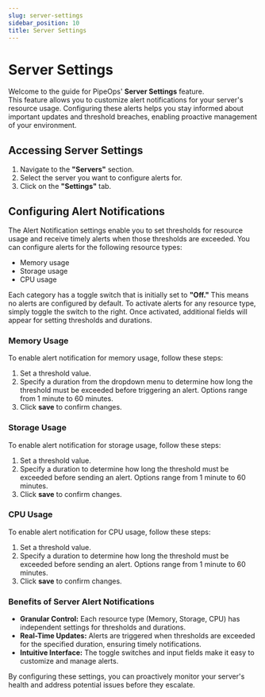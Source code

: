 ```yaml
---
slug: server-settings
sidebar_position: 10
title: Server Settings
---
```


# Server Settings

Welcome to the guide for PipeOps' **Server Settings** feature.  
This feature allows you to customize alert notifications for your server's resource usage. Configuring these alerts helps you stay informed about important updates and threshold breaches, enabling proactive management of your environment.

## Accessing Server Settings
1. Navigate to the **"Servers"** section.
2. Select the server you want to configure alerts for.
3. Click on the **"Settings"** tab.


## Configuring Alert Notifications
The Alert Notification settings enable you to set thresholds for resource usage and receive timely alerts when those thresholds are exceeded. You can configure alerts for the following resource types:

- Memory usage 
- Storage usage
- CPU usage

Each category has a toggle switch that is initially set to **"Off."** This means no alerts are configured by default. To activate alerts for any resource type, simply toggle the switch to the right. Once activated, additional fields will appear for setting thresholds and durations.

### Memory Usage
To enable alert notification for memory usage, follow these steps:
1. Set a threshold value.
2. Specify a duration from the dropdown menu to determine how long the threshold must be exceeded before triggering an alert. Options range from 1 minute to 60 minutes. 
3. Click **save** to confirm changes.

### Storage Usage
To enable alert notification for storage usage, follow these steps:
1. Set a threshold value.
2. Specify a duration to determine how long the threshold must be exceeded before sending an alert. Options range from 1 minute to 60 minutes. 
3. Click **save** to confirm changes.

### CPU Usage
To enable alert notification for CPU usage, follow these steps:
1. Set a threshold value.
2. Specify a duration to determine how long the threshold must be exceeded before sending an alert. Options range from 1 minute to 60 minutes. 
3. Click **save** to confirm changes.

### Benefits of Server Alert Notifications
- **Granular Control:** Each resource type (Memory, Storage, CPU) has independent settings for thresholds and durations.
- **Real-Time Updates:** Alerts are triggered when thresholds are exceeded for the specified duration, ensuring timely notifications.
- **Intuitive Interface:** The toggle switches and input fields make it easy to customize and manage alerts.

By configuring these settings, you can proactively monitor your server's health and address potential issues before they escalate.

